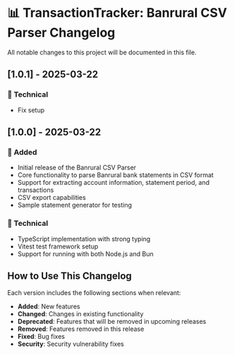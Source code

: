 # 📊 TransactionTracker: Banrural CSV Parser Changelog

All notable changes to this project will be documented in this file.

## [1.0.1] - 2025-03-22

### 🔧 Technical

- Fix setup

## [1.0.0] - 2025-03-22

### 🚀 Added

- Initial release of the Banrural CSV Parser
- Core functionality to parse Banrural bank statements in CSV format
- Support for extracting account information, statement period, and transactions
- CSV export capabilities
- Sample statement generator for testing

### 🔧 Technical

- TypeScript implementation with strong typing
- Vitest test framework setup
- Support for running with both Node.js and Bun

## How to Use This Changelog

Each version includes the following sections when relevant:

- **Added**: New features
- **Changed**: Changes in existing functionality
- **Deprecated**: Features that will be removed in upcoming releases
- **Removed**: Features removed in this release
- **Fixed**: Bug fixes
- **Security**: Security vulnerability fixes
